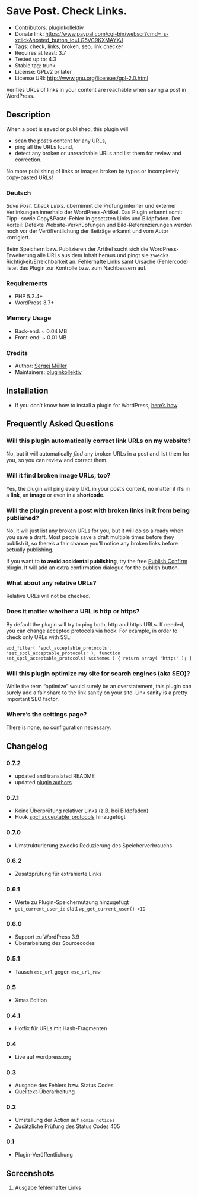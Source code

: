 # Save Post. Check Links. #
* Contributors:      pluginkollektiv
* Donate link:       https://www.paypal.com/cgi-bin/webscr?cmd=_s-xclick&hosted_button_id=LG5VC9KXMAYXJ
* Tags:              check, links, broken, seo, link checker
* Requires at least: 3.7
* Tested up to:      4.3
* Stable tag:        trunk
* License:           GPLv2 or later
* License URI:       http://www.gnu.org/licenses/gpl-2.0.html


Verifies URLs of links in your content are reachable when saving a post in WordPress.


## Description ##
When a post is saved or published, this plugin will

* scan the post’s content for any URLs,
* ping all the URLs found,
* detect any broken or unreachable URLs and list them for review and correction.

No more publishing of links or images broken by typos or incompletely copy-pasted URLs!


### Deutsch ###
*Save Post. Check Links.* übernimmt die Prüfung interner und externer Verlinkungen innerhalb der WordPress-Artikel. Das Plugin erkennt somit Tipp- sowie Copy&Paste-Fehler in gesetzten Links und Bildpfaden. Der Vorteil: Defekte Website-Verknüpfungen und Bild-Referenzierungen werden noch vor der Veröffentlichung der Beiträge erkannt und vom Autor korrigiert.

Beim Speichern bzw. Publizieren der Artikel sucht sich die WordPress-Erweiterung alle URLs aus dem Inhalt heraus und pingt sie zwecks Richtigkeit/Erreichbarkeit an. Fehlerhafte Links samt Ursache (Fehlercode) listet das Plugin zur Kontrolle bzw. zum Nachbessern auf.


### Requirements ###
* PHP 5.2.4+
* WordPress 3.7+


### Memory Usage ###
* Back-end: ~ 0.04 MB
* Front-end: ~ 0.01 MB


### Credits ###
* Author: [Sergej Müller](https://sergejmueller.github.io/)
* Maintainers: [pluginkollektiv](http://pluginkollektiv.org)


## Installation ##
* If you don’t know how to install a plugin for WordPress, [here’s how](http://codex.wordpress.org/Managing_Plugins#Installing_Plugins).


## Frequently Asked Questions ##
### Will this plugin automatically correct link URLs on my website? ###
No, but it will automatically _find_ any broken URLs in a post and list them for you, so you can review and correct them.

### Will it find broken image URLs, too? ###
Yes, the plugin will ping every URL in your post’s content, no matter if it’s in a **link**, an **image** or even in a **shortcode**.

### Will the plugin prevent a post with broken links in it from being published? ###
No, it will just list any broken URLs for you, but it will do so already when you save a draft. Most people save a draft multiple times before they publish it, so there’s a fair chance you’ll notice any broken links before actually publishing.

If you want to **to avoid accidental publishing**, try the free [Publish Confirm](https://wordpress.org/plugins/publish-confirm/) plugin. It will add an extra confirmation dialogue for the publish button.

### What about any relative URLs? ###
Relative URLs will not be checked.

### Does it matter whether a URL is http or https? ###
By default the plugin will try to ping both, http and https URLs. If needed, you can change accepted protocols via hook. For example, in order to check only URLs with SSL:

`add_filter( 'spcl_acceptable_protocols', 'set_spcl_acceptable_protocols' );
function set_spcl_acceptable_protocols( $schemes ) {
	return array( 'https' );
}`

### Will this plugin optimize my site for search engines (aka SEO)? ###
While the term “optimize” would surely be an overstatement, this plugin can surely add a fair share to the link sanity on your site. Link sanity is a pretty important SEO factor.

### Where’s the settings page? ###
There is none, no configuration necessary.


## Changelog ##
### 0.7.2 ###
* updated and translated README
* updated [plugin authors](https://gist.github.com/glueckpress/f058c0ab973d45a72720)

### 0.7.1 ###
* Keine Überprüfung relativer Links (z.B. bei Bildpfaden)
* Hook [spcl_acceptable_protocols](https://gist.github.com/sergejmueller/b515138b23b39ebfd1e5) hinzugefügt

### 0.7.0 ###
* Umstrukturierung zwecks Reduzierung des Speicherverbrauchs

### 0.6.2 ###
* Zusatzprüfung für extrahierte Links

### 0.6.1 ###
* Werte zu Plugin-Speichernutzung hinzugefügt
* `get_current_user_id` statt `wp_get_current_user()->ID`

### 0.6.0 ###
* Support zu WordPress 3.9
* Überarbeitung des Sourcecodes

### 0.5.1 ###
* Tausch `esc_url` gegen `esc_url_raw`

### 0.5 ###
* Xmas Edition

### 0.4.1 ###
* Hotfix für URLs mit Hash-Fragmenten

### 0.4 ###
* Live auf wordpress.org

### 0.3 ###
* Ausgabe des Fehlers bzw. Status Codes
* Quelltext-Überarbeitung

### 0.2 ###
* Umstellung der Action auf `admin_notices`
* Zusätzliche Prüfung des Status Codes 405

### 0.1 ###
* Plugin-Veröffentlichung


## Screenshots ##
1. Ausgabe fehlerhafter Links
